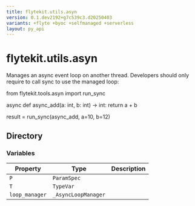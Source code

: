 ```yaml
---
title: flytekit.utils.asyn
version: 0.1.dev2192+g7c539c3.d20250403
variants: +flyte +byoc +selfmanaged +serverless
layout: py_api
---
```


# flytekit.utils.asyn

Manages an async event loop on another thread. Developers should only require to call
sync to use the managed loop:

from flytekit.tools.asyn import run_sync

async def async_add(a: int, b: int) -> int:
    return a + b

result = run_sync(async_add, a=10, b=12)

## Directory

### Variables

| Property | Type | Description |
|-|-|-|
| `P` | `ParamSpec` |  |
| `T` | `TypeVar` |  |
| `loop_manager` | `_AsyncLoopManager` |  |

